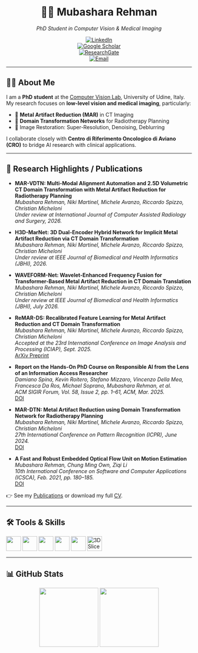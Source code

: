 <div align="center">
  
# 👩‍🔬 Mubashara Rehman  
_PhD Student in Computer Vision & Medical Imaging_  

[![LinkedIn](https://img.shields.io/badge/LinkedIn-0077B5?style=flat&logo=linkedin&logoColor=white)](https://www.linkedin.com/in/mubashara-rehman)  
[![Google Scholar](https://img.shields.io/badge/Google%20Scholar-4285F4?style=flat&logo=google-scholar&logoColor=white)](https://scholar.google.com/)  
[![ResearchGate](https://img.shields.io/badge/ResearchGate-00CCBB?style=flat&logo=researchgate&logoColor=white)](https://www.researchgate.net/)  
[![Email](https://img.shields.io/badge/Email-Contact-informational?style=flat&logo=gmail&logoColor=white)](mailto:your.email@uniud.it)

---

</div>

## 👩‍🏫 About Me
I am a **PhD student** at the [Computer Vision Lab](https://machinelearning.uniud.it/), University of Udine, Italy.  
My research focuses on **low-level vision and medical imaging**, particularly:  

- 🩻 **Metal Artifact Reduction (MAR)** in CT Imaging  
- 🔄 **Domain Transformation Networks** for Radiotherapy Planning  
- 🎯 Image Restoration: Super-Resolution, Denoising, Deblurring  

I collaborate closely with **Centro di Riferimento Oncologico di Aviano (CRO)** to bridge AI research with clinical applications.  

---

## 🔬 Research Highlights / Publications  

- **MAR-VDTN: Multi-Modal Alignment Automation and 2.5D Volumetric CT Domain Transformation with Metal Artifact Reduction for Radiotherapy Planning**  
  *Mubashara Rehman, Niki Martinel, Michele Avanzo, Riccardo Spizzo, Christian Micheloni*  
  _Under review at International Journal of Computer Assisted Radiology and Surgery, 2026._  

- **H3D-MarNet: 3D Dual-Encoder Hybrid Network for Implicit Metal Artifact Reduction via CT Domain Transformation**  
  *Mubashara Rehman, Niki Martinel, Michele Avanzo, Riccardo Spizzo, Christian Micheloni*  
  _Under review at IEEE Journal of Biomedical and Health Informatics (JBHI), 2026._  

- **WAVEFORM-Net: Wavelet-Enhanced Frequency Fusion for Transformer-Based Metal Artifact Reduction in CT Domain Translation**  
  *Mubashara Rehman, Niki Martinel, Michele Avanzo, Riccardo Spizzo, Christian Micheloni*  
  _Under review at IEEE Journal of Biomedical and Health Informatics (JBHI), July 2026._  

- **ReMAR-DS: Recalibrated Feature Learning for Metal Artifact Reduction and CT Domain Transformation**  
  *Mubashara Rehman, Niki Martinel, Michele Avanzo, Riccardo Spizzo, Christian Micheloni*  
  _Accepted at the 23rd International Conference on Image Analysis and Processing (ICIAP), Sept. 2025._  
  [ArXiv Preprint](https://arxiv.org/pdf/2506.19531)  

- **Report on the Hands-On PhD Course on Responsible AI from the Lens of an Information Access Researcher**  
  *Damiano Spina, Kevin Roitero, Stefano Mizzaro, Vincenzo Della Mea, Francesca Da Ros, Michael Soprano, Mubashara Rehman, et al.*  
  _ACM SIGIR Forum, Vol. 58, Issue 2, pp. 1–61, ACM, Mar. 2025._  
  [DOI](https://dl.acm.org/doi/10.1145/3722449.3722456)  

- **MAR-DTN: Metal Artifact Reduction using Domain Transformation Network for Radiotherapy Planning**  
  *Mubashara Rehman, Niki Martinel, Michele Avanzo, Riccardo Spizzo, Christian Micheloni*  
  _27th International Conference on Pattern Recognition (ICPR), June 2024._  
  [DOI](https://doi.org/10.1007/978-3-031-78195-7_10)  

- **A Fast and Robust Embedded Optical Flow Unit on Motion Estimation**  
  *Mubashara Rehman, Chung Ming Own, Ziqi Li*  
  _10th International Conference on Software and Computer Applications (ICSCA), Feb. 2021, pp. 180–185._  
  [DOI](https://doi.org/10.1145/3457784.3457813)  


👉 See my [Publications](#research-highlights--publications) or download my full [CV](https://mubashararehman.github.io/data/CV_Mubashara_.pdf).

---

## 🛠️ Tools & Skills
<p align="left">
  <img src="https://cdn.jsdelivr.net/gh/devicons/devicon/icons/python/python-original.svg" width="40" height="40"/>
  <img src="https://cdn.jsdelivr.net/gh/devicons/devicon/icons/pytorch/pytorch-original.svg" width="40" height="40"/>
  <img src="https://cdn.jsdelivr.net/gh/devicons/devicon/icons/jupyter/jupyter-original.svg" width="40" height="40"/>
  <img src="https://cdn.jsdelivr.net/gh/devicons/devicon/icons/latex/latex-original.svg" width="40" height="40"/>
  <img src="https://cdn.jsdelivr.net/gh/devicons/devicon/icons/git/git-original.svg" width="40" height="40"/>
    <img src="https://www.slicer.org/w/images/4/4b/3DSlicerLogo-Vertical.png" width="40" height="40" alt="3D Slicer"/>
</p>

---

## 📊 GitHub Stats
<p align="center">
  <img src="https://github-readme-stats.vercel.app/api?username=MubasharaRehman&show_icons=true&theme=radical" height="160"/>
  <img src="https://github-readme-streak-stats.herokuapp.com/?user=MubasharaRehman&theme=radical" height="160"/>
</p>

